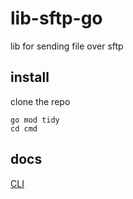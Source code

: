 # lib-sftp-go
lib for sending file over sftp

## install
clone the repo

```
go mod tidy
cd cmd
```

## docs

[CLI](docs/cmd.md)

